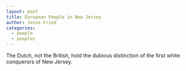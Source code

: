 ```yaml
---
layout: post
title: European People in New Jersey
author: Jesse Fried
categories:
  - people
  - peoples
---
```



The Dutch, not the British, hold the dubious distinction of the first white conquerors of New Jersey.